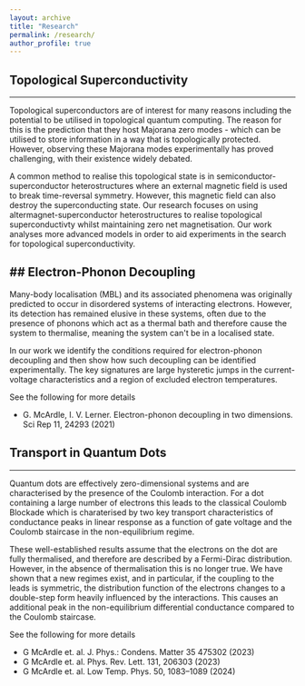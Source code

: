 ```yaml
---
layout: archive
title: "Research"
permalink: /research/
author_profile: true
---
```



## Topological Superconductivity
------
Topological superconductors are of interest for many reasons including the potential to be utilised in topological quantum computing. The reason for this is the prediction that they host Majorana zero modes - which can be utilised to store information in a way that is topologically protected. However, observing these Majorana modes experimentally has proved challenging, with their existence widely debated. 

A common method to realise this topological state is in semiconductor-superconductor heterostructures where an external magnetic field is used to break time-reversal symmetry. However, this magnetic field can also destroy the superconducting state. Our research focuses on using altermagnet-superconductor heterostructures to realise topological superconductivty whilst maintaining zero net magnetisation. Our work analyses more advanced models in order to aid experiments in the search for topological superconductivity.



## Electron-Phonon Decoupling
------
Many-body localisation (MBL) and its associated phenomena was originally predicted to occur in disordered systems of interacting electrons. However, its detection has remained elusive in these systems, often due to the presence of phonons which act as a thermal bath and therefore cause the system to thermalise, meaning the system can't be in a localised state. 

In our work we identify the conditions required for electron-phonon decoupling and then show how such decoupling can be identified experimentally. The key signatures are large hysteretic jumps in the current-voltage characteristics and a region of excluded electron temperatures.

See the following for more details
 - G. McArdle, I. V. Lerner. Electron-phonon decoupling in two dimensions. Sci Rep 11, 24293 (2021)

## Transport in Quantum Dots
------
Quantum dots are effectively zero-dimensional systems and are characterised by the presence of the Coulomb interaction. For a dot containing a large number of electrons this leads to the classical Coulomb Blockade which is charaterised by two key transport characteristics of conductance peaks in linear response as a function of gate voltage and the Coulomb staircase in the non-equilibrium regime.

These well-established results assume that the electrons on the dot are fully thermalised, and therefore are described by a Fermi-Dirac distribution. However, in the absence of thermalisation this is no longer true. We have shown that a new regimes exist, and in particular, if the coupling to the leads is symmetric, the distribution function of the electrons changes to a double-step form heavily influenced by the interactions. This causes an additional peak in the non-equilibrium differential conductance compared to the Coulomb staircase.

See the following for more details
 - G McArdle et. al. J. Phys.: Condens. Matter 35 475302 (2023)
 - G McArdle et. al. Phys. Rev. Lett. 131, 206303 (2023)
 - G McArdle et. al. Low Temp. Phys. 50, 1083–1089 (2024)
